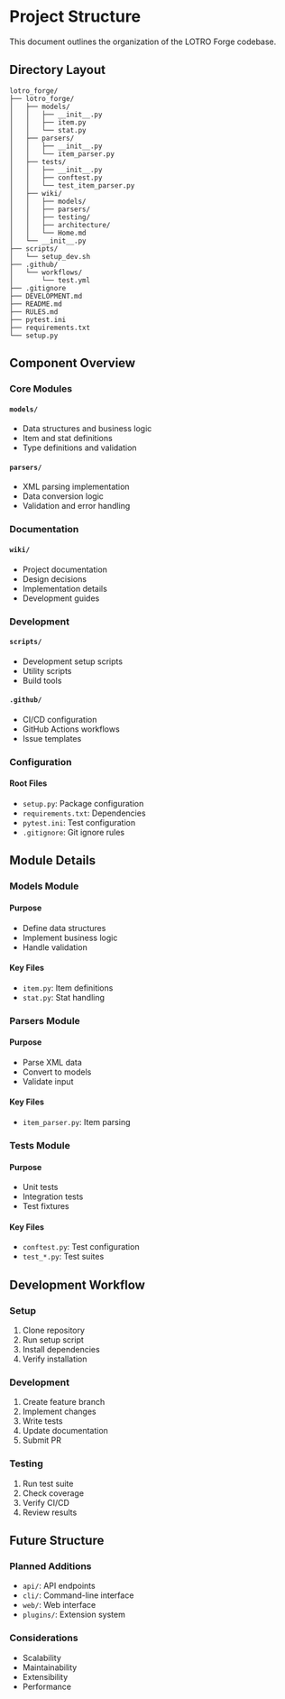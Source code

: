 # Project Structure

This document outlines the organization of the LOTRO Forge codebase.

## Directory Layout

```
lotro_forge/
├── lotro_forge/
│   ├── models/
│   │   ├── __init__.py
│   │   ├── item.py
│   │   └── stat.py
│   ├── parsers/
│   │   ├── __init__.py
│   │   └── item_parser.py
│   ├── tests/
│   │   ├── __init__.py
│   │   ├── conftest.py
│   │   └── test_item_parser.py
│   ├── wiki/
│   │   ├── models/
│   │   ├── parsers/
│   │   ├── testing/
│   │   ├── architecture/
│   │   └── Home.md
│   └── __init__.py
├── scripts/
│   └── setup_dev.sh
├── .github/
│   └── workflows/
│       └── test.yml
├── .gitignore
├── DEVELOPMENT.md
├── README.md
├── RULES.md
├── pytest.ini
├── requirements.txt
└── setup.py
```

## Component Overview

### Core Modules

#### `models/`
- Data structures and business logic
- Item and stat definitions
- Type definitions and validation

#### `parsers/`
- XML parsing implementation
- Data conversion logic
- Validation and error handling

### Documentation

#### `wiki/`
- Project documentation
- Design decisions
- Implementation details
- Development guides

### Development

#### `scripts/`
- Development setup scripts
- Utility scripts
- Build tools

#### `.github/`
- CI/CD configuration
- GitHub Actions workflows
- Issue templates

### Configuration

#### Root Files
- `setup.py`: Package configuration
- `requirements.txt`: Dependencies
- `pytest.ini`: Test configuration
- `.gitignore`: Git ignore rules

## Module Details

### Models Module

#### Purpose
- Define data structures
- Implement business logic
- Handle validation

#### Key Files
- `item.py`: Item definitions
- `stat.py`: Stat handling

### Parsers Module

#### Purpose
- Parse XML data
- Convert to models
- Validate input

#### Key Files
- `item_parser.py`: Item parsing

### Tests Module

#### Purpose
- Unit tests
- Integration tests
- Test fixtures

#### Key Files
- `conftest.py`: Test configuration
- `test_*.py`: Test suites

## Development Workflow

### Setup
1. Clone repository
2. Run setup script
3. Install dependencies
4. Verify installation

### Development
1. Create feature branch
2. Implement changes
3. Write tests
4. Update documentation
5. Submit PR

### Testing
1. Run test suite
2. Check coverage
3. Verify CI/CD
4. Review results

## Future Structure

### Planned Additions
- `api/`: API endpoints
- `cli/`: Command-line interface
- `web/`: Web interface
- `plugins/`: Extension system

### Considerations
- Scalability
- Maintainability
- Extensibility
- Performance 